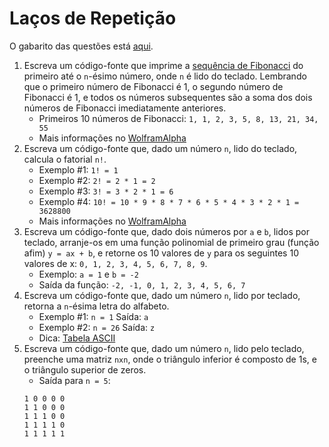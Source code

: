 # Laços de Repetição

O gabarito das questões está [aqui](laços).

1. Escreva um código-fonte que imprime a [sequência de Fibonacci](https://pt.wikipedia.org/wiki/Sequ%C3%AAncia_de_Fibonacci) 
   do primeiro até o `n`-ésimo número, onde `n` é lido do teclado. Lembrando que o primeiro número de Fibonacci é 1,
   o segundo número de Fibonacci é 1, e todos os números subsequentes são a soma dos dois números de Fibonacci 
   imediatamente anteriores.
    * Primeiros 10 números de Fibonacci: `1, 1, 2, 3, 5, 8, 13, 21, 34, 55`
    * Mais informações no [WolframAlpha](https://www.wolframalpha.com/input/?i=first+10+fibonacci+numbers)
2. Escreva um código-fonte que, dado um número  `n`, lido do teclado, calcula o fatorial `n!`.
    * Exemplo \#1: `1! = 1`
    * Exemplo \#2: `2! = 2 * 1 = 2`
    * Exemplo \#3: `3! = 3 * 2 * 1 = 6`
    * Exemplo \#4: `10! = 10 * 9 * 8 * 7 * 6 * 5 * 4 * 3 * 2 * 1 = 3628800`
    * Mais informações no [WolframAlpha](https://www.wolframalpha.com/input/?i=5%21)
3. Escreva um código-fonte que, dado dois números por `a` e `b`, lidos por teclado, arranje-os em uma função polinomial 
   de primeiro grau (função afim) `y = ax + b`, e retorne os 10 valores de `y` para os seguintes 10 valores de x: 
   `0, 1, 2, 3, 4, 5, 6, 7, 8, 9`.
   * Exemplo: `a = 1` e `b = -2`
   * Saída da função: `-2, -1, 0, 1, 2, 3, 4, 5, 6, 7`
4. Escreva um código-fonte que, dado um número `n`, lido por teclado, retorna a `n`-ésima letra do alfabeto.
    * Exemplo \#1: `n = 1` Saída: `a`
    * Exemplo \#2: `n = 26` Saída: `z`
    * Dica: [Tabela ASCII](https://pt.wikipedia.org/wiki/ASCII)
5. Escreva um código-fonte que, dado um número `n`, lido pelo teclado, preenche uma matriz `nxn`, onde o triângulo 
   inferior é composto de 1s, e o triângulo superior de zeros.
   * Saída para `n = 5`:
    ```
    1 0 0 0 0
    1 1 0 0 0
    1 1 1 0 0
    1 1 1 1 0
    1 1 1 1 1
    ```
